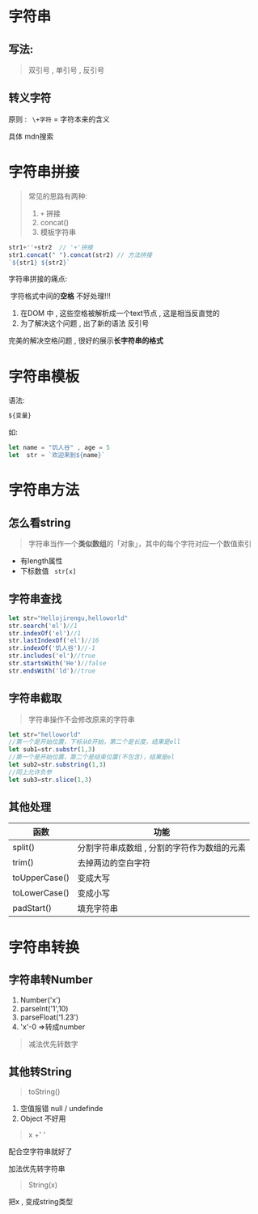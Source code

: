 # 字符串

## 写法:

> 双引号 , 单引号 , 反引号



## 转义字符

原则 : ` \+字符`  = 字符本来的含义

具体  mdn搜索



# 字符串拼接

> 常见的思路有两种:
>
> 1. `+` 拼接
> 2. concat()
> 3. 模板字符串

```js
str1+''+str2  // '+'拼接
str1.concat(" ").concat(str2) // 方法拼接
`${str1} ${str2}`
```



字符串拼接的痛点:

​			字符格式中间的**空格**  不好处理!!!

1. 在DOM 中 , 这些空格被解析成一个text节点 , 这是相当反直觉的
2. 为了解决这个问题 , 出了新的语法  反引号

完美的解决空格问题 , 很好的展示**长字符串的格式**





# 字符串模板

语法:

```js
${变量}
```

如:

```js
let name = "饥人谷" , age = 5
let  str = `欢迎来到${name}` 
```





# 字符串方法

## 怎么看string

> 字符串当作一个**类似数组**的「对象」，其中的每个字符对应一个数值索引

- 有length属性
- 下标数值 ` str[x]`



## 字符串查找

```js
let str="Hellojirengu,helloworld"
str.search('el')//1
str.indexOf('el')//1
str.lastIndexOf('el')//16
str.indexOf('饥人谷')//-1
str.includes('el')//true
str.startsWith('He')//false
str.endsWith('ld')//true
```



## 字符串截取

> 字符串操作不会修改原来的字符串

```js
let str="helloworld"
//第一个是开始位置，下标从0开始，第二个是长度，结果是ell
let sub1=str.substr(1,3)
//第一个是开始位置，第二个是结束位置(不包含)，结果是el
let sub2=str.substring(1,3)
//同上允许负参
let sub3=str.slice(1,3)

```



## 其他处理

| 函数          | 功能                                        |
| ------------- | ------------------------------------------- |
| split()       | 分割字符串成数组 , 分割的字符作为数组的元素 |
| trim()        | 去掉两边的空白字符                          |
| toUpperCase() | 变成大写                                    |
| toLowerCase() | 变成小写                                    |
| padStart()    | 填充字符串                                  |





# 字符串转换

## 字符串转Number

1. Number('x')
2. parseInt('1',10)
3. parseFloat(‘1.23’)
4. 'x'-0 =>转成number

> 减法优先转数字



## 其他转String

> toString()

1. 空值报错  null / undefinde
2. Object  不好用



> x +' '

配合空字符串就好了

加法优先转字符串



> String(x)

把x , 变成string类型